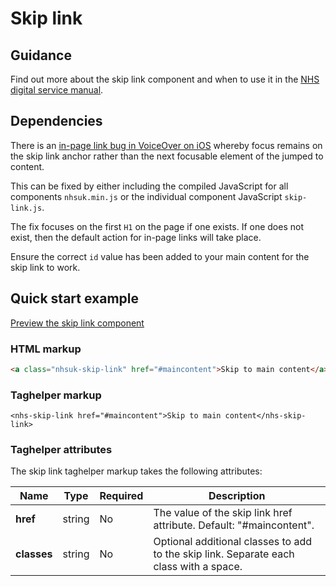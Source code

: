 ﻿# Skip link

## Guidance

Find out more about the skip link component and when to use it in the [NHS digital service manual](https://beta.nhs.uk/service-manual/styles-components-patterns/skip-link).

## Dependencies

There is an [in-page link bug in VoiceOver on iOS](https://bugs.webkit.org/show_bug.cgi?id=179011) whereby focus remains on the skip link anchor rather than
the next focusable element of the jumped to content.

This can be fixed by either including the compiled JavaScript for all components `nhsuk.min.js` or the individual component JavaScript `skip-link.js`.

The fix focuses on the first `H1` on the page if one exists. If one does not exist, then the default action for in-page links will take place.

Ensure the correct `id` value has been added to your main content for the skip link to work.

## Quick start example

[Preview the skip link component](https://dotnetcorefelpoc.azurewebsites.net/components/skip-link)

### HTML markup

```html
<a class="nhsuk-skip-link" href="#maincontent">Skip to main content</a>
```

### Taghelper markup

```
<nhs-skip-link href="#maincontent">Skip to main content</nhs-skip-link>
```

### Taghelper attributes

The skip link taghelper markup takes the following attributes:

| Name                | Type     | Required  | Description  |
| --------------------|----------|-----------|--------------|
| **href**            | string   | No        | The value of the skip link href attribute. Default: "#maincontent". |
| **classes**         | string   | No        | Optional additional classes to add to the skip link. Separate each class with a space. |
